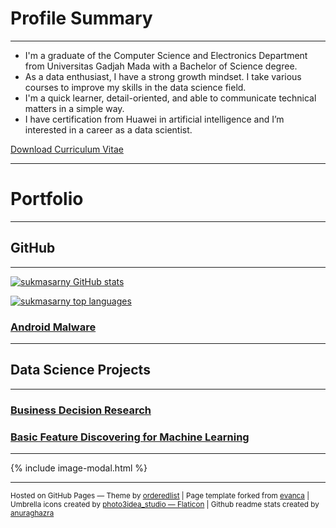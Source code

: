 # Profile Summary

---

- I'm a graduate of the Computer Science and Electronics Department from Universitas Gadjah Mada with a Bachelor of Science degree.
- As a data enthusiast, I have a strong growth mindset. I take various courses to improve my skills in the data science field.
- I'm a quick learner, detail-oriented, and able to communicate technical matters in a simple way. 
- I have certification from Huawei in artificial intelligence and I’m interested in a career as a data scientist.

[Download Curriculum Vitae](https://adhang.github.io/uploads/CV_Adhang_June_2022.pdf)

---

# Portfolio

---
## GitHub
---

[![sukmasarny GitHub stats](https://github-readme-stats.vercel.app/api?username=sukmasarny&show_icons=true&hide=issues,contribs&title_color=00875A&icon_color=006644&text_color=1B262C&bg_color=F5F7FA)](https://github.com/sukmasarny)

[![sukmasarny top languages](https://github-readme-stats.vercel.app/api/top-langs/?username=adhang&layout=compact&title_color=00875A&icon_color=006644&text_color=1B262C&bg_color=F5F7FA&langs_cont=10)](https://github.com/sukmasarny)


### [Android Malware](https://github.com/sukmasarny/sukmasarny100.github.io/blob/main/Android_Malware.py)



---
## Data Science Projects
---

### [Business Decision Research](https://github.com/sukmasarny/sukmasarny100.github.io/blob/main/Data_Analyst_Project_Business_Decision_Research..ipynb)

### [Basic Feature Discovering for Machine Learning](https://github.com/sukmasarny/sukmasarny100.github.io/blob/main/basic_feature_discovering_for_machine_learning.py)



---

<!-- **Interactive Version**<br>
For a better experience, change it to a desktop layout and full-screen mode. The settings are on the bottom right.
<div id="tableauViz" style="max-width:100%; max-height:400px; overflow:auto;"></div>
<button onclick="exportToPDF();">Export to PDF</button> -->

{% include image-modal.html %}

---
<p>
  <small>
    Hosted on GitHub Pages &mdash; Theme by <a href="https://github.com/orderedlist">orderedlist</a>
    |
    Page template forked from <a href="https://github.com/evanca/quick-portfolio">evanca</a>
    |
    Umbrella icons created by <a href="https://www.flaticon.com/free-icons/umbrella" title="umbrella icons">photo3idea_studio &mdash; Flaticon</a>
    |
    Github readme stats created by <a href="https://github.com/anuraghazra/github-readme-stats">anuraghazra</a>
  </small>
</p>
